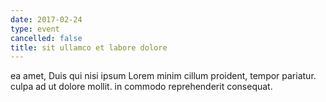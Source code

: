 ```yaml
---
date: 2017-02-24
type: event
cancelled: false
title: sit ullamco et labore dolore
---
```

ea amet, Duis qui nisi ipsum Lorem minim cillum proident, tempor pariatur. culpa ad ut dolore mollit. in commodo reprehenderit consequat.